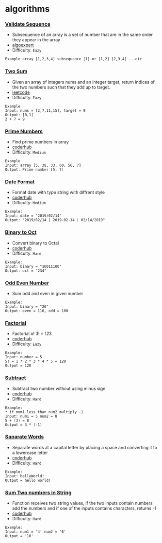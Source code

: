 # algorithms

### [Validate Sequence](https://github.com/MohaZain/algorithms/blob/main/ValidateSubsequence.py)   
  * Subsequence of an array is a set of number that are in the same order they appear in the array
  * [algoexpert](https://www.algoexpert.io/questions/Validate%20Subsequence) 
  * Difficulty: ``Eazy``
  ```
 Example array [1,2,3,4] subsequence [1] or [1,2] [2,3,4] ...etc
  ```
 ### [Two Sum](https://github.com/MohaZain/algorithms/blob/main/TwoSum.py) 
  * Given an array of integers nums and an integer target, return indices of the two numbers such that they add up to target.
  * [leetcode](https://leetcode.com/problems/two-sum/)
  * Difficulty: ``Eazy``
  ```
 Example
 Input: nums = [2,7,11,15], target = 9
 Output: [0,1]
 2 + 7 = 9
  ```
 ### [Prime Numbers](https://github.com/MohaZain/algorithms/blob/main/PrimeNumbers.py) 
 * Find prime numbers in array
 * [coderhub](https://coderhub.sa/challenge/d122bc96-d15b-483f-8fda-c937c8bcd833)
 * Difficulty: ``Medium``
 ```
Example 
Input: array [5, 38, 33, 60, 56, 7] 
Output: Prime number [5, 7]	
 ```
### [Date Format](https://github.com/MohaZain/algorithms/blob/main/DateFormat.py) 
* Format date with type string with diffrent style 
* [coderhub](https://coderhub.sa/challenge/c93a5e09-2578-42ec-95db-88d1e87d6459)
* Difficulty: ``Medium``
```
Example:
Input: date = "2019/02/14"
Output: "2019/02/14 | 2019-02-14 | 02/14/2019"
```
### [Binary to Oct](https://github.com/MohaZain/algorithms/blob/main/binary_oct.py) 
* Convert binary to Octal 
* [coderhub](https://coderhub.sa/challenge/5bd914c3-ab6d-49df-bf9b-5c01ef189974)
* Difficulty: ``Hard``
```
Example:
Input: binary = "10011100"
Output: oct = "234"
```
### [Odd Even Number](https://github.com/MohaZain/algorithms/blob/main/count_odd_even.py) 
* Sum odd and even in given number
<!-- * [coderhub](https://coderhub.sa/challenge/3e97adbc-137b-46c2-9ec4-2532cebacbdf) -->
<!-- * Difficulty: ``Hard`` -->
```
Example:
Input: binary = "20"
Output: even = 110, odd = 100
```
### [Factorial](https://github.com/MohaZain/algorithms/blob/main/factorial.py) 
* Factorial o! 3! = 1*2*3
* [coderhub](https://coderhub.sa/challenge/c617fadc-c5de-4265-8bf5-f7cca98a4572)
* Difficulty: ``Eazy``
```
Example:
Input: number = 5
5! = 1 * 2 * 3 * 4 * 5 = 120
Output = 120
```
### [Subtract](https://github.com/MohaZain/algorithms/blob/main/subtract.py) 
* Subtract two number without using minus sign
* [coderhub](https://coderhub.sa/challenge/049c4598-d2da-4bae-9024-addfac853799)
* Difficulty: ``Hard``
```
Example:
* if num1 less than num2 multiply -1
Input: num1 = 5 num2 = 8
5 + (3) = 8
Output = 3 * (-1)
```
### [Saparate Words](https://github.com/MohaZain/algorithms/blob/main/saparateword.py) 
* Separate words at a capital letter by placing a space and converting it to a lowercase letter
* [coderhub](https://coderhub.sa/challenge/e35bb082-6cc1-4aa9-89f5-03077f5ab9f3)
* Difficulty: ``Hard``
```
Example:
Input: helloWorld!
Output = hello world!
```
### [Sum Two numbers in String](https://github.com/MohaZain/algorithms/blob/main/sum_num_string.py) 
* Function receives two string values, if the two inputs contain numbers add the numbers and if one of the inputs contains characters, returns -1 
* [coderhub](https://coderhub.sa/challenge/033163c2-91be-4f1b-b0c0-01aff0811448)
* Difficulty: ``Hard``
```
Example:
Input: num1 = '4' num2 = '6'
Output = '10'
```
